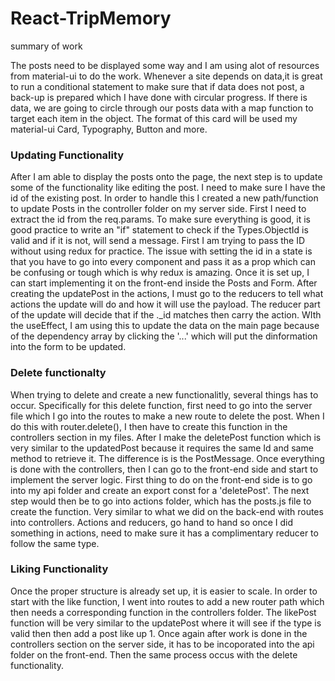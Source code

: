 # React-TripMemory 


summary of work

<p> The posts need to be displayed some way and I am using alot of resources from material-ui to do the work. Whenever a site depends on data,it is great to run a conditional statement to make sure that if data does not post, a back-up is prepared which I have done with circular progress. If there is data, we are going to circle through our posts data with a map function to target each item in the object. The format of this card will be used my material-ui Card, Typography, Button and more.</p>

<h3> Updating Functionality </h3>

<p>After I am able to display the posts onto the page, the next step is to update some of the functionality like editing the post. I need to make sure I have the id of the existing post. In order to handle this I created a new path/function to update Posts in the controller folder on my server side. First I need to extract the id from the req.params. To make sure everything is good, it is good practice to write an "if" statement to check if the Types.ObjectId is valid and if it is not, will send a message. First I am trying to pass the ID without using redux for practice. The issue with setting the id in a state is that you have to go into every component and pass it as a prop which can be confusing or tough which is why redux is amazing. Once it is set up, I can start implementing it on the front-end inside the Posts and Form. After creating the updatePost in the actions, I must go to the reducers to tell what actions the update will do and how it will use the payload. The reducer part of the update will decide that if the ._id matches then carry the action. WIth the useEffect, I am using this to update the data on the main page because of the dependency array by clicking the '...' which will put the dinformation into the form to be updated. </p>

<h3>Delete functionalty</h3>

<p>When trying to delete and create a new functionalitly, several things has to occur. Specifically for this delete function, first need to go into the server file which I go into the routes to make a new route to delete the post. When I do this with router.delete(), I then have to create this function in the controllers section in my files. After I make the deletePost function which is very similar to the updatedPost because it requires the same Id and same method to retrieve it. The difference is is the PostMessage. Once everything is done with the controllers, then I can go to the front-end side and start to implement the server logic. First thing to do on the front-end side is to go into my api folder and create an export const for a 'deletePost'. The next step would then be to go into actions folder, which has the posts.js file to create the function. Very similar to what we did on the back-end with routes into controllers. Actions and reducers, go hand to hand so once I did something in actions, need to make sure it has a complimentary reducer to follow the same type.</p>

<h3>Liking Functionality</h3>

<p>Once the proper structure is already set up, it is easier to scale. In order to start with the like function, I went into routes to add a new router path which then needs a corresponding function in the controllers folder. The likePost function will be very similar to the updatePost where it will see if the type is valid then then add a post like up 1. Once again after work is done in the controllers section on the server side, it has to be incoporated into the api folder on the front-end. Then the same process occus with the delete functionality. </p>